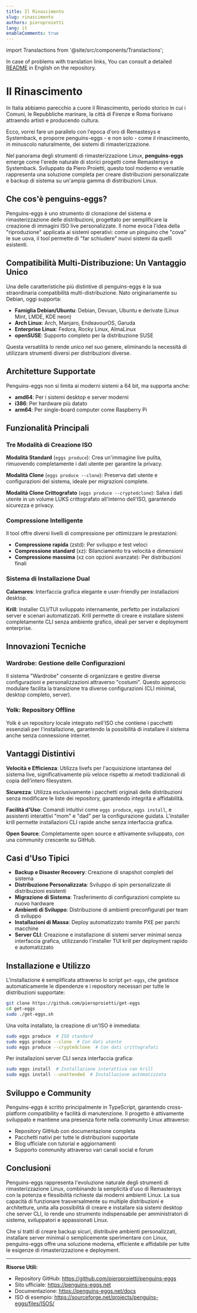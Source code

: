 ```yaml
---
title: Il Rinascimento
slug: rinascimento
authors: pieroproietti
lang: it
enableComments: true
---
```

import Translactions from '@site/src/components/Translactions';

<Translactions />

In case of problems with translation links, You can consult a detailed [README](https://github.com/pieroproietti/penguins-eggs#readme) in English on the repository.


# Il Rinascimento

In Italia abbiamo parecchio a cuore il Rinascimento, periodo storico in cui i Comuni, le Repubbliche marinare, la città di Firenze e Roma fiorivano attraendo artisti e producendo cultura.

Ecco, vorrei fare un parallelo con l'epoca d'oro di Remastesys e Systemback, e proporre penguins-eggs - e non solo - come il rinascimento, in minuscolo naturalmente, dei sistemi di rimasterizzazione.

Nel panorama degli strumenti di rimasterizzazione Linux, **penguins-eggs** emerge come l'erede naturale di storici progetti come Remastersys e Systemback. Sviluppato da Piero Proietti, questo tool moderno e versatile rappresenta una soluzione completa per creare distribuzioni personalizzate e backup di sistema su un'ampia gamma di distribuzioni Linux.

## Che cos'è penguins-eggs?

Penguins-eggs è uno strumento di clonazione del sistema e rimasterizzazione delle distribuzioni, progettato per semplificare la creazione di immagini ISO live personalizzate. Il nome evoca l'idea della "riproduzione" applicata ai sistemi operativi: come un pinguino che "cova" le sue uova, il tool permette di "far schiudere" nuovi sistemi da quelli esistenti.

## Compatibilità Multi-Distribuzione: Un Vantaggio Unico

Una delle caratteristiche più distintive di penguins-eggs è la sua straordinaria compatibilità multi-distribuzione. Nato originariamente su Debian, oggi supporta:

- **Famiglia Debian/Ubuntu**: Debian, Devuan, Ubuntu e derivate (Linux Mint, LMDE, KDE neon)
- **Arch Linux**: Arch, Manjaro, EndeavourOS, Garuda
- **Enterprise Linux**: Fedora, Rocky Linux, AlmaLinux
- **openSUSE**: Supporto completo per la distribuzione SUSE

Questa versatilità lo rende unico nel suo genere, eliminando la necessità di utilizzare strumenti diversi per distribuzioni diverse.

## Architetture Supportate

Penguins-eggs non si limita ai moderni sistemi a 64 bit, ma supporta anche:
- **amd64**: Per i sistemi desktop e server moderni
- **i386**: Per hardware più datato
- **arm64**: Per single-board computer come Raspberry Pi

## Funzionalità Principali

### Tre Modalità di Creazione ISO

**Modalità Standard** (`eggs produce`): Crea un'immagine live pulita, rimuovendo completamente i dati utente per garantire la privacy.

**Modalità Clone** (`eggs produce --clone`): Preserva dati utente e configurazioni del sistema, ideale per migrazioni complete.

**Modalità Clone Crittografato** (`eggs produce --cryptedclone`): Salva i dati utente in un volume LUKS crittografato all'interno dell'ISO, garantendo sicurezza e privacy.

### Compressione Intelligente

Il tool offre diversi livelli di compressione per ottimizzare le prestazioni:
- **Compressione rapida** (zstd): Per sviluppo e test veloci
- **Compressione standard** (xz): Bilanciamento tra velocità e dimensioni
- **Compressione massima** (xz con opzioni avanzate): Per distribuzioni finali

### Sistema di Installazione Dual

**Calamares**: Interfaccia grafica elegante e user-friendly per installazioni desktop.

**Krill**: Installer CLI/TUI sviluppato internamente, perfetto per installazioni server e scenari automatizzati. Krill permette di creare e installare sistemi completamente CLI senza ambiente grafico, ideali per server e deployment enterprise.

## Innovazioni Tecniche

### Wardrobe: Gestione delle Configurazioni

Il sistema "Wardrobe" consente di organizzare e gestire diverse configurazioni e personalizzazioni attraverso "costumi". Questo approccio modulare facilita la transizione tra diverse configurazioni (CLI minimal, desktop completo, server).

### Yolk: Repository Offline

Yolk è un repository locale integrato nell'ISO che contiene i pacchetti essenziali per l'installazione, garantendo la possibilità di installare il sistema anche senza connessione internet.

## Vantaggi Distintivi

**Velocità e Efficienza**: Utilizza livefs per l'acquisizione istantanea del sistema live, significativamente più veloce rispetto ai metodi tradizionali di copia dell'intero filesystem.

**Sicurezza**: Utilizza esclusivamente i pacchetti originali delle distribuzioni senza modificare le liste dei repository, garantendo integrità e affidabilità.

**Facilità d'Uso**: Comandi intuitivi come `eggs produce`, `eggs install`, e assistenti interattivi "mom" e "dad" per la configurazione guidata. L'installer krill permette installazioni CLI rapide anche senza interfaccia grafica.

**Open Source**: Completamente open source e attivamente sviluppato, con una community crescente su GitHub.

## Casi d'Uso Tipici

- **Backup e Disaster Recovery**: Creazione di snapshot completi del sistema
- **Distribuzione Personalizzata**: Sviluppo di spin personalizzate di distribuzioni esistenti
- **Migrazione di Sistema**: Trasferimento di configurazioni complete su nuovo hardware
- **Ambienti di Sviluppo**: Distribuzione di ambienti preconfigurati per team di sviluppo
- **Installazioni di Massa**: Deploy automatizzato tramite PXE per parchi macchine
- **Server CLI**: Creazione e installazione di sistemi server minimal senza interfaccia grafica, utilizzando l'installer TUI krill per deployment rapido e automatizzato

## Installazione e Utilizzo

L'installazione è semplificata attraverso lo script `get-eggs`, che gestisce automaticamente le dipendenze e i repository necessari per tutte le distribuzioni supportate:

```bash
git clone https://github.com/pieroproietti/get-eggs
cd get-eggs
sudo ./get-eggs.sh
```

Una volta installato, la creazione di un'ISO è immediata:

```bash
sudo eggs produce  # ISO standard
sudo eggs produce --clone  # Con dati utente
sudo eggs produce --cryptedclone  # Con dati crittografati
```

Per installazioni server CLI senza interfaccia grafica:

```bash
sudo eggs install  # Installazione interattiva con krill
sudo eggs install --unattended  # Installazione automatizzata
```

## Sviluppo e Community

Penguins-eggs è scritto principalmente in TypeScript, garantendo cross-platform compatibility e facilità di manutenzione. Il progetto è attivamente sviluppato e mantiene una presenza forte nella community Linux attraverso:

- Repository GitHub con documentazione completa
- Pacchetti nativi per tutte le distribuzioni supportate
- Blog ufficiale con tutorial e aggiornamenti
- Supporto community attraverso vari canali social e forum

## Conclusioni

Penguins-eggs rappresenta l'evoluzione naturale degli strumenti di rimasterizzazione Linux, combinando la semplicità d'uso di Remastersys con la potenza e flessibilità richieste dai moderni ambienti Linux. La sua capacità di funzionare trasversalmente su multiple distribuzioni e architetture, unita alla possibilità di creare e installare sia sistemi desktop che server CLI, lo rende uno strumento indispensabile per amministratori di sistema, sviluppatori e appassionati Linux.

Che si tratti di creare backup sicuri, distribuire ambienti personalizzati, installare server minimal o semplicemente sperimentare con Linux, penguins-eggs offre una soluzione moderna, efficiente e affidabile per tutte le esigenze di rimasterizzazione e deployment.

---

**Risorse Utili:**
- Repository GitHub: https://github.com/pieroproietti/penguins-eggs
- Sito ufficiale: https://penguins-eggs.net
- Documentazione: https://penguins-eggs.net/docs
- ISO di esempio: https://sourceforge.net/projects/penguins-eggs/files/ISOS/
